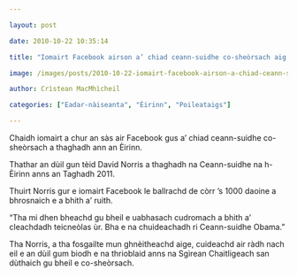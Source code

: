 ```yaml
---

layout: post

date: 2010-10-22 10:35:14

title: "Iomairt Facebook airson a’ chiad ceann-suidhe co-sheòrsach aig na h-Èirinn"

image: /images/posts/2010-10-22-iomairt-facebook-airson-a-chiad-ceann-suidhe-co-sheorsach-aig-na-h-eirinn.webp

author: Crìstean MacMhìcheil

categories: ["Eadar-nàiseanta", "Èirinn", "Poileataigs"]

---
```


Chaidh iomairt a chur an sàs air Facebook gus a’ chiad ceann-suidhe co-sheòrsach a thaghadh ann an Èirinn.

Thathar an dùil gun tèid David Norris a thaghadh na Ceann-suidhe na h-Èirinn anns an Taghadh 2011.

Thuirt Norris gur e iomairt Facebook le ballrachd de còrr ’s 1000 daoine a bhrosnaich e a bhith a’ ruith.

“Tha mi dhen bheachd gu bheil e uabhasach cudromach a bhith a’ cleachdadh teicneòlas ùr. Bha e na chuideachadh ri Ceann-suidhe Obama.”

Tha Norris, a tha fosgailte mun ghnèitheachd aige, cuideachd air ràdh nach eil e an dùil gum biodh e na thrioblaid anns na Sgìrean Chaitligeach san dùthaich gu bheil e co-sheòrsach.
